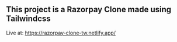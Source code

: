 ## This project is a Razorpay Clone made using Tailwindcss

Live at: https://razorpay-clone-tw.netlify.app/